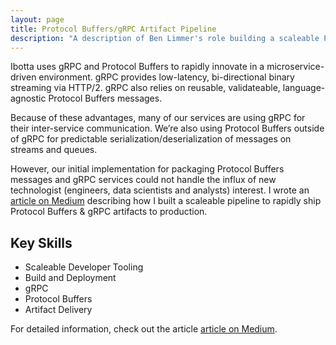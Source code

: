 ```yaml
---
layout: page
title: Protocol Buffers/gRPC Artifact Pipeline
description: "A description of Ben Limmer's role building a scaleable Protocol Buffers (protobuf) and GRPC pipeline"
---
```


Ibotta uses gRPC and Protocol Buffers to rapidly innovate in a microservice-driven environment. gRPC provides low-latency, bi-directional binary streaming via HTTP/2. gRPC also relies on reusable, validateable, language-agnostic Protocol Buffers messages.

Because of these advantages, many of our services are using gRPC for their inter-service communication. We’re also using Protocol Buffers outside of gRPC for predictable serialization/deserialization of messages on streams and queues.

However, our initial implementation for packaging Protocol Buffers messages and gRPC services could not handle the influx of new technologist (engineers, data scientists and analysts) interest. I wrote an [article on Medium](https://medium.com/building-ibotta/building-a-scaleable-protocol-buffers-grpc-artifact-pipeline-5265c5118c9d) describing how I built a scaleable pipeline to rapidly ship Protocol Buffers & gRPC artifacts to production.

## Key Skills

- Scaleable Developer Tooling
- Build and Deployment
- gRPC
- Protocol Buffers
- Artifact Delivery

For detailed information, check out the article [article on Medium](https://medium.com/building-ibotta/building-a-scaleable-protocol-buffers-grpc-artifact-pipeline-5265c5118c9d).
